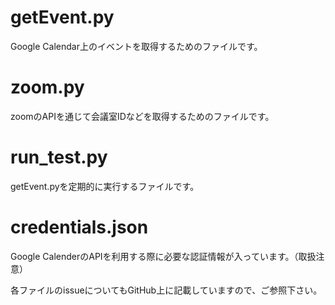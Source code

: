 # getEvent.py
Google Calendar上のイベントを取得するためのファイルです。
# zoom.py
zoomのAPIを通じて会議室IDなどを取得するためのファイルです。
# run_test.py
getEvent.pyを定期的に実行するファイルです。
# credentials.json
Google CalenderのAPIを利用する際に必要な認証情報が入っています。（取扱注意）

各ファイルのissueについてもGitHub上に記載していますので、ご参照下さい。